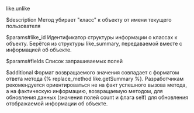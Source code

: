like.unlike

$description
Метод убирает "класс" к объекту от имени текущего пользователя

$params#like_id
Идентификатор структуры информации о классах к объекту. Берётся из структуры like_summary, передаваемой вместе с информацией об объекте.

$params#fields
Список запрашиваемых полей

$additional
Формат возвращаемого значения совпадает с форматом ответа метода {% replace_method like.getSummary %}. Разработчикам рекомендуется ориентироваться не на факт успешного вызова метода, а на фактическую информацию, возвращаемую методом, для обновления данных (значения полей count и флага self) для обновления отображаемой информации об объекте.
